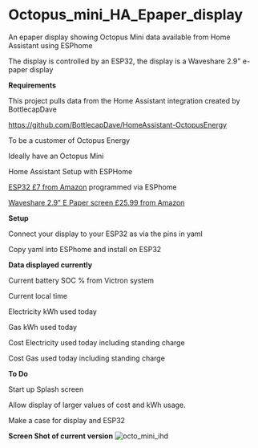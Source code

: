 # Octopus_mini_HA_Epaper_display

An epaper display showing Octopus Mini data available from Home Assistant using ESPhome

The display is controlled by an ESP32, the display is a Waveshare 2.9" e-paper display

**Requirements**

This project pulls data from the Home Assistant integration created by BottlecapDave

https://github.com/BottlecapDave/HomeAssistant-OctopusEnergy

To be a customer of Octopus Energy

Ideally have an Octopus Mini

Home Assistant Setup with ESPHome

[ESP32 £7 from Amazon](https://www.amazon.co.uk/dp/B071JR9WS9/?coliid=I22Y46Q1TSMUTG&colid=4TI88AT1TSQY&psc=1&ref_=list_c_wl_lv_ov_lig_dp_it) programmed  via ESPhome

[Waveshare 2.9" E Paper screen £25.99 from Amazon ](https://www.amazon.co.uk/dp/B071LGVVL1?psc=1&ref=ppx_yo2ov_dt_b_product_details)


**Setup**

Connect your display to your ESP32 as via the pins in yaml

Copy yaml into ESPhome and install on ESP32

**Data displayed currently**

Current battery SOC % from Victron system

Current local time

Electricity kWh used today

Gas kWh used today

Cost Electricity used today including standing charge

Cost Gas used today including standing charge

**To Do**

Start up Splash screen

Allow display of larger values of cost and kWh usage.

Make a case for display and ESP32 

**Screen Shot of current version**
![octo_mini_ihd](https://github.com/anothermort/Octopus_mini_HA_Epaper_display/assets/13786570/8ec0d6b5-a538-4f6d-b943-ccaa1fdc46f6)

